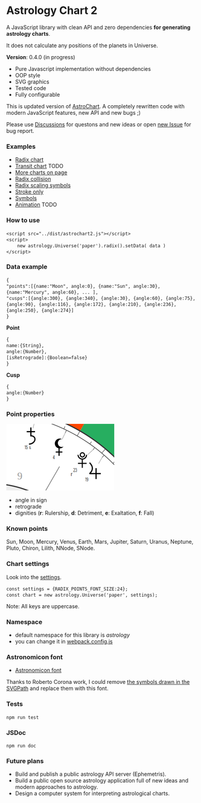 # Astrology Chart 2
A JavaScript library with clean API and zero dependencies **for generating astrology charts**.

It does not calculate any positions of the planets in Universe.

**Version**: 0.4.0 (in progress)

- Pure Javascript implementation without dependencies
- OOP style
- SVG graphics
- Tested code
- Fully configurable

This is updated version of [AstroChart](https://github.com/Kibo/AstroChart). A completely rewritten code with modern JavaScript features, new API and new bugs ;)

Please use [Discussions](https://github.com/Kibo/AstrologyChart2/discussions) for questons and new ideas or open [new Issue](https://github.com/Kibo/AstrologyChart2/issues) for bug report.

### Examples
- [Radix chart](https://htmlpreview.github.io/?https://github.com/Kibo/AstrologyChart2/blob/master/examples/radix.html)
- [Transit chart](https://htmlpreview.github.io/?https://github.com/Kibo/AstrologyChart2/blob/master/examples/transit.html) TODO
- [More charts on page](https://htmlpreview.github.io/?https://github.com/Kibo/AstrologyChart2/blob/master/examples/charts.html)
- [Radix collision](https://htmlpreview.github.io/?https://github.com/Kibo/AstrologyChart2/blob/master/examples/collision.html)
- [Radix scaling symbols](https://htmlpreview.github.io/?https://github.com/Kibo/AstrologyChart2/blob/master/examples/scaling.html)
- [Stroke only](https://htmlpreview.github.io/?https://github.com/Kibo/AstrologyChart2/blob/master/examples/stroke.html)
- [Symbols](https://htmlpreview.github.io/?https://github.com/Kibo/AstrologyChart2/blob/master/examples/symbols.html)
- [Animation](#) TODO

### How to use
```
<script src="../dist/astrochart2.js"></script>
<script>
	new astrology.Universe('paper').radix().setData( data )
</script>
```
### Data example
```
{
"points":[{name:"Moon", angle:0}, {name:"Sun", angle:30}, {name:"Mercury", angle:60}, ... ],
"cusps":[{angle:300}, {angle:340}, {angle:30}, {angle:60}, {angle:75}, {angle:90}, {angle:116}, {angle:172}, {angle:210}, {angle:236}, {angle:250}, {angle:274}]
}
```

**Point**
```
{
name:{String},
angle:{Number},
[isRetrograde]:{Boolean=false}
}
```

**Cusp**
```
{
angle:{Number}
}
```

### Point properties

 ![properties](/assets/img/point_properties.png)

- angle in sign
- retrograde
- dignities (**r**: Rulership, **d**: Detriment, **e**: Exaltation, **f**: Fall)


### Known points
Sun, Moon, Mercury, Venus, Earth, Mars, Jupiter, Saturn, Uranus, Neptune, Pluto, Chiron, Lilith, NNode, SNode.

### Chart settings
Look into the [settings](https://github.com/Kibo/AstrologyChart2/tree/master/src/settings/constants).
```
const settings = {RADIX_POINTS_FONT_SIZE:24};
const chart = new astrology.Universe('paper', settings);
```
Note: All keys are uppercase.

### Namespace
 - default namespace for this library is *astrology*
 - you can change it in [webpack.config.js](https://webpack.js.org/configuration/output/#outputlibrary)

### Astronomicon font
- [Astronomicon font](https://astronomicon.co/en/astronomicon-fonts/)

Thanks to Roberto	Corona work, I could remove [the symbols drawn in the SVGPath](https://github.com/Kibo/AstrologyChart2/blob/7c9fbcf097c856f2291df27b00ef1543f0ebc13f/src/utils/SVGUtils.js#L300) and replace them with this font.


### Tests
 ```
 npm run test
 ```

### JSDoc
```
npm run doc
```

### Future plans
- Build and publish a public astrology API server (Ephemetris).
- Build a public open source astrology application full of new ideas and modern approaches to astrology.
- Design a computer system for interpreting astrological charts.
